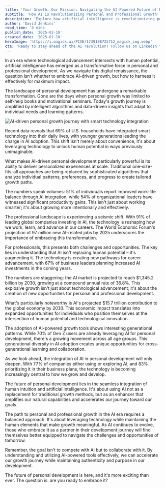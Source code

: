 ```yaml
---
title: 'Your Growth, Our Mission: Navigating the AI-Powered Future of Personal Development'
subtitle: 'How AI is Revolutionizing Personal and Professional Growth'
description: 'Explore how artificial intelligence is revolutionizing personal and professional development, with 69% of U.S. households already embracing smart technology. Learn how AI-driven growth tools are creating personalized development paths and discover why 91% of leading global companies are investing in AI for the future.'
author: 'David Jenkins'
read_time: '8 mins'
publish_date: '2025-02-10'
created_date: '2025-02-10'
heroImage: 'https://i.magick.ai/PIXE/1739188725712_magick_img.webp'
cta: 'Ready to stay ahead of the AI revolution? Follow us on LinkedIn for daily insights on how artificial intelligence is reshaping personal and professional development. Join our community of forward-thinking professionals!'
---
```


In an era where technological advancement intersects with human potential, artificial intelligence has emerged as a transformative force in personal and professional development. As we navigate this digital renaissance, the question isn't whether to embrace AI-driven growth, but how to harness it effectively for maximum impact.

The landscape of personal development has undergone a remarkable transformation. Gone are the days when personal growth was limited to self-help books and motivational seminars. Today's growth journey is amplified by intelligent algorithms and data-driven insights that adapt to individual needs and learning patterns.

![AI-driven personal growth journey with smart technology integration](https://i.magick.ai/PIXE/1739188725715_magick_img.webp)

Recent data reveals that 69% of U.S. households have integrated smart technology into their daily lives, with younger generations leading the charge in AI adoption. This shift isn't merely about convenience; it's about leveraging technology to unlock human potential in ways previously unimaginable.

What makes AI-driven personal development particularly powerful is its ability to deliver personalized experiences at scale. Traditional one-size-fits-all approaches are being replaced by sophisticated algorithms that analyze individual patterns, preferences, and progress to create tailored growth paths.

The numbers speak volumes: 51% of individuals report improved work-life balance through AI integration, while 54% of organizational leaders have witnessed significant productivity gains. This isn't just about working smarter; it's about growing more intentionally and effectively.

The professional landscape is experiencing a seismic shift. With 91% of leading global companies investing in AI, the technology is reshaping how we work, learn, and advance in our careers. The World Economic Forum's projection of 97 million new AI-related jobs by 2025 underscores the importance of embracing this transformation.

For professionals, this presents both challenges and opportunities. The key lies in understanding that AI isn't replacing human potential – it's augmenting it. The technology is creating new pathways for career advancement, with 67% of business leaders planning increased AI investments in the coming years.

The numbers are staggering: the AI market is projected to reach $1,345.2 billion by 2030, growing at a compound annual rate of 36.8%. This explosive growth isn't just about technological advancement; it's about the creation of new opportunities for personal and professional development.

What's particularly noteworthy is AI's projected $15.7 trillion contribution to the global economy by 2030. This economic impact translates into expanded opportunities for individuals who position themselves at the intersection of human potential and technological innovation.

The adoption of AI-powered growth tools shows interesting generational patterns. While 70% of Gen Z users are already leveraging AI for personal development, there's a growing movement across all age groups. This generational diversity in AI adoption creates unique opportunities for cross-generational learning and collaboration.

As we look ahead, the integration of AI in personal development will only deepen. With 77% of companies either using or exploring AI, and 83% prioritizing it in their business plans, the technology is becoming increasingly central to how we grow and develop.

The future of personal development lies in the seamless integration of human intuition and artificial intelligence. It's about using AI not as a replacement for traditional growth methods, but as an enhancer that amplifies our natural capabilities and accelerates our journey toward our goals.

The path to personal and professional growth in the AI era requires a balanced approach. It's about leveraging technology while maintaining the human elements that make growth meaningful. As AI continues to evolve, those who embrace it as a partner in their development journey will find themselves better equipped to navigate the challenges and opportunities of tomorrow.

Remember, the goal isn't to compete with AI but to collaborate with it. By understanding and utilizing AI-powered tools effectively, we can accelerate our growth journey while maintaining authenticity and purpose in our development.

The future of personal development is here, and it's more exciting than ever. The question is: are you ready to embrace it?